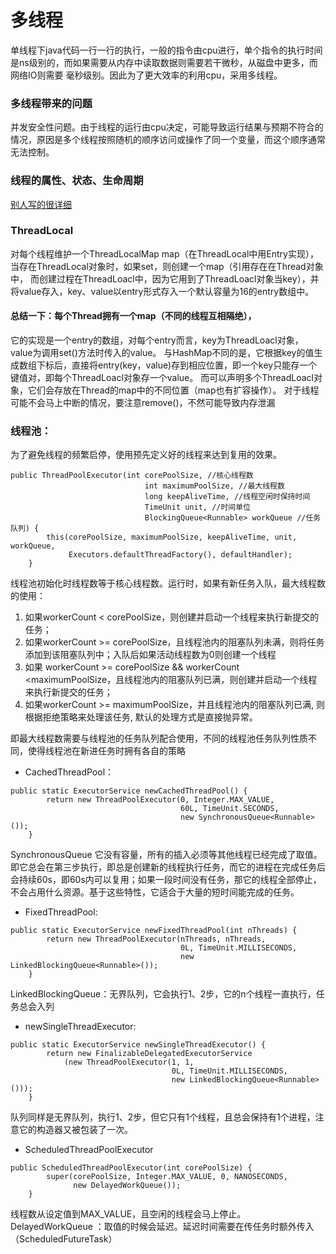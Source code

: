 # 多线程
单线程下java代码一行一行的执行，一般的指令由cpu进行，单个指令的执行时间是ns级别的，而如果需要从内存中读取数据则需要若干微秒，从磁盘中更多，而网络IO则需要
毫秒级别。因此为了更大效率的利用cpu，采用多线程。
### 多线程带来的问题
并发安全性问题。由于线程的运行由cpu决定，可能导致运行结果与预期不符合的情况，原因是多个线程按照随机的顺序访问或操作了同一个变量，而这个顺序通常无法控制。
### 线程的属性、状态、生命周期
[别人写的很详细](https://juejin.im/post/5a72d4bd518825735300f37b)
### ThreadLocal
对每个线程维护一个ThreadLocalMap map（在ThreadLocal中用Entry实现），当存在ThreadLocal对象时，如果set，则创建一个map（引用存在在Thread对象中，
而创建过程在ThreadLoacl中，因为它用到了ThreadLoacl对象当key），并将value存入，key、value以entry形式存入一个默认容量为16的entry数组中。

#### 总结一下：**每个Thread拥有一个map**（不同的线程互相隔绝），
它的实现是一个entry的数组，对每个entry而言，key为ThreadLoacl对象，value为调用set()方法时传入的value。
与HashMap不同的是，它根据key的值生成数组下标后，直接将entry(key，value)存到相应位置，即一个key只能存一个键值对，即每个ThreadLoacl对象存一个value。
而可以声明多个ThreadLoacl对象，它们会存放在Thread的map中的不同位置（map也有扩容操作）。
对于线程可能不会马上中断的情况，要注意remove()，不然可能导致内存泄漏

### 线程池：
为了避免线程的频繁启停，使用预先定义好的线程来达到复用的效果。

```
public ThreadPoolExecutor(int corePoolSize, //核心线程数
                              int maximumPoolSize, //最大线程数
                              long keepAliveTime, //线程空闲时保持时间
                              TimeUnit unit, //时间单位
                              BlockingQueue<Runnable> workQueue //任务队列) {
        this(corePoolSize, maximumPoolSize, keepAliveTime, unit, workQueue,
             Executors.defaultThreadFactory(), defaultHandler);
    }
```

线程池初始化时线程数等于核心线程数。运行时，如果有新任务入队，最大线程数的使用：

1. 如果workerCount < corePoolSize，则创建并启动一个线程来执行新提交的任务；
2. 如果workerCount >= corePoolSize，且线程池内的阻塞队列未满，则将任务添加到该阻塞队列中；入队后如果活动线程数为0则创建一个线程
3. 如果 workerCount >= corePoolSize && workerCount <maximumPoolSize，且线程池内的阻塞队列已满，则创建并启动一个线程来执行新提交的任务；
4. 如果workerCount >= maximumPoolSize，并且线程池内的阻塞队列已满, 则根据拒绝策略来处理该任务, 默认的处理方式是直接抛异常。


即最大线程数需要与线程池的任务队列配合使用，不同的线程池任务队列性质不同，使得线程池在新进任务时拥有各自的策略

* CachedThreadPool： 
```
public static ExecutorService newCachedThreadPool() {
        return new ThreadPoolExecutor(0, Integer.MAX_VALUE,
                                      60L, TimeUnit.SECONDS,
                                      new SynchronousQueue<Runnable>());
    }
```
SynchronousQueue 它没有容量，所有的插入必须等其他线程已经完成了取值。即它总会在第三步执行，即总是创建新的线程执行任务，而它的进程在完成任务后会持续60s，即60s内可以复用；如果一段时间没有任务，那它的线程全部停止，不会占用什么资源。基于这些特性，它适合于大量的短时间能完成的任务。

* FixedThreadPool:
```
public static ExecutorService newFixedThreadPool(int nThreads) {
        return new ThreadPoolExecutor(nThreads, nThreads,
                                      0L, TimeUnit.MILLISECONDS,
                                      new LinkedBlockingQueue<Runnable>());
    }
```
LinkedBlockingQueue：无界队列，它会执行1、2步，它的n个线程一直执行，任务总会入列

* newSingleThreadExecutor:
```
public static ExecutorService newSingleThreadExecutor() {
        return new FinalizableDelegatedExecutorService
            (new ThreadPoolExecutor(1, 1,
                                    0L, TimeUnit.MILLISECONDS,
                                    new LinkedBlockingQueue<Runnable>()));
    }
```
队列同样是无界队列，执行1、2步，但它只有1个线程，且总会保持有1个进程，注意它的构造器又被包装了一次。

* ScheduledThreadPoolExecutor
```
public ScheduledThreadPoolExecutor(int corePoolSize) {
        super(corePoolSize, Integer.MAX_VALUE, 0, NANOSECONDS,
              new DelayedWorkQueue());
    }
```
线程数从设定值到MAX_VALUE，且空闲的线程会马上停止。
DelayedWorkQueue ：取值的时候会延迟。延迟时间需要在传任务时额外传入（ScheduledFutureTask）
